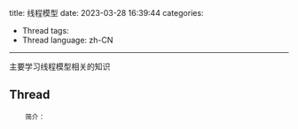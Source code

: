title: 线程模型
date: 2023-03-28 16:39:44
categories:
- Thread
tags:
- Thread
language: zh-CN
---
主要学习线程模型相关的知识
<!-- more -->

## Thread
```text
    简介：
    
```

 